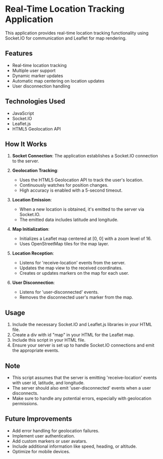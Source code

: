 # Real-Time Location Tracking Application

This application provides real-time location tracking functionality using Socket.IO for communication and Leaflet for map rendering.

## Features

- Real-time location tracking
- Multiple user support
- Dynamic marker updates
- Automatic map centering on location updates
- User disconnection handling

## Technologies Used

- JavaScript
- Socket.IO
- Leaflet.js
- HTML5 Geolocation API

## How It Works

1. **Socket Connection**:
   The application establishes a Socket.IO connection to the server.

2. **Geolocation Tracking**:

   - Uses the HTML5 Geolocation API to track the user's location.
   - Continuously watches for position changes.
   - High accuracy is enabled with a 5-second timeout.

3. **Location Emission**:

   - When a new location is obtained, it's emitted to the server via Socket.IO.
   - The emitted data includes latitude and longitude.

4. **Map Initialization**:

   - Initializes a Leaflet map centered at [0, 0] with a zoom level of 16.
   - Uses OpenStreetMap tiles for the map layer.

5. **Location Reception**:

   - Listens for 'receive-location' events from the server.
   - Updates the map view to the received coordinates.
   - Creates or updates markers on the map for each user.

6. **User Disconnection**:
   - Listens for 'user-disconnected' events.
   - Removes the disconnected user's marker from the map.

## Usage

1. Include the necessary Socket.IO and Leaflet.js libraries in your HTML file.
2. Create a div with id "map" in your HTML for the Leaflet map.
3. Include this script in your HTML file.
4. Ensure your server is set up to handle Socket.IO connections and emit the appropriate events.

## Note

- This script assumes that the server is emitting 'receive-location' events with user id, latitude, and longitude.
- The server should also emit 'user-disconnected' events when a user disconnects.
- Make sure to handle any potential errors, especially with geolocation permissions.

## Future Improvements

- Add error handling for geolocation failures.
- Implement user authentication.
- Add custom markers or user avatars.
- Include additional information like speed, heading, or altitude.
- Optimize for mobile devices.

